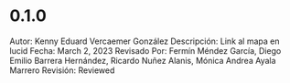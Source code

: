 # 0.1.0

Autor: Kenny Eduard Vercaemer González
Descripción: Link al mapa en lucid
Fecha: March 2, 2023
Revisado Por: Fermín Méndez García, Diego Emilio Barrera Hernández, Ricardo Nuñez Alanis, Mónica Andrea Ayala Marrero
Revisión: Reviewed